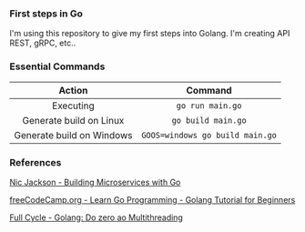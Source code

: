 ### First steps in Go

I'm using this repository to give my first steps into Golang. I'm creating API REST, gRPC, etc..

### Essential Commands


|          Action          |           Command           |
|:-------------------------:|:-------------------------------:|
|         Executing         |         `go run main.go`        |
|  Generate build on Linux  |        `go build main.go`       |
| Generate build on Windows | `GOOS=windows go build main.go` |



### References

[Nic Jackson - Building Microservices with Go
](https://youtube.com/playlist?list=PLmD8u-IFdreyh6EUfevBcbiuCKzFk0EW_)

[freeCodeCamp.org - Learn Go Programming - Golang Tutorial for Beginners](https://youtu.be/YS4e4q9oBaU)

[Full Cycle - Golang: Do zero ao Multithreading](https://www.youtube.com/watch?v=_4JpGnoh0Pg&t=1040s)
